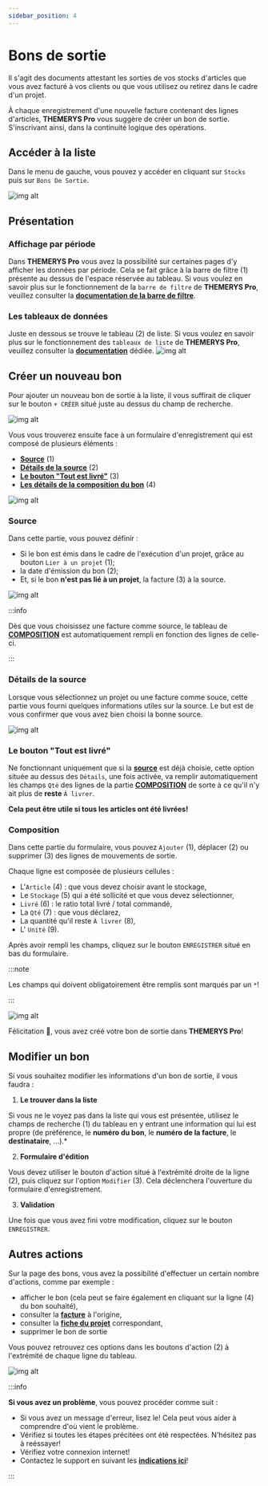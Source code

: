 ```yaml
---
sidebar_position: 4
---
```


# Bons de sortie
Il s'agit des documents attestant les sorties de vos stocks d'articles que vous avez facturé à vos clients ou que vous utilisez ou retirez dans le cadre d'un projet.

À chaque enregistrement d'une nouvelle facture contenant des lignes d'articles, **THEMERYS Pro** vous suggère de créer un bon de sortie. S'inscrivant ainsi, dans 
la continuité logique des opérations.

## Accéder à la liste
Dans le menu de gauche, vous pouvez y accéder en cliquant sur `Stocks` puis sur `Bons De Sortie`.

![img alt](/img/bons-sortie-goto.png)

## Présentation
### Affichage par période
Dans **THEMERYS Pro** vous avez la possibilité sur certaines pages d'y afficher les données par période. Cela se fait grâce à la barre de filtre (1) 
présente au dessus de l'espace réservée au tableau.
Si vous voulez en savoir plus sur le fonctionnement de la `barre de filtre` de **THEMERYS Pro**, veuillez consulter
la **[documentation de la barre de filtre](../outils/barre-de-filtre)**.

### Les tableaux de données
Juste en dessous se trouve le tableau (2) de liste.
Si vous voulez en savoir plus sur le fonctionnement des `tableaux de liste` de **THEMERYS Pro**, veuillez consulter
la **[documentation](../outils/tableaux)** dédiée.
![img alt](/img/bons-sortie-structure.png)

## Créer un nouveau bon
Pour ajouter un nouveau bon de sortie à la liste, il vous suffirait de cliquer sur le bouton `+ CRÉER` situé juste au dessus du champ de recherche.

![img alt](/img/bons-reception-creation.png)

Vous vous trouverez ensuite face à un formulaire d'enregistrement qui est composé de plusieurs éléments :
- **[Source](#source)** (1)
- **[Détails de la source](#détails-de-la-source)** (2)
- **[Le bouton "Tout est livré"](#le-bouton-tout-est-livré)** (3)
- **[Les détails de la composition du bon](#composition)** (4)

![img alt](/img/bons-sortie-creation-form.png)

### **Source**
Dans cette partie, vous pouvez définir :
- Si le bon est émis dans le cadre de l'exécution d'un projet, grâce au bouton `Lier à un projet` (1);
- la date d'émission du bon (2);
- Et, si le bon **n'est pas lié à un projet**, la facture (3) à la source.

![img alt](/img/bons-sortie-creation-form-source.png)

:::info

Dès que vous choisissez une facture comme source, le tableau de **[COMPOSITION](#composition)** est automatiquement rempli en fonction
des lignes de celle-ci.

:::

### **Détails de la source**
Lorsque vous sélectionnez un projet ou une facture comme souce, cette partie vous fourni quelques informations utiles sur la source.
Le but est de vous confirmer que vous avez bien choisi la bonne source.

![img alt](/img/bons-sortie-creation-form-details.png)

### **Le bouton "Tout est livré"**
Ne fonctionnant uniquement que si la **[source](#source)** est déjà choisie, cette option située au dessus des `Détails`, une fois activée, va remplir automatiquement les champs `Qté` 
des lignes de la partie **[COMPOSITION](#composition)** de sorte à ce qu'il n'y ait plus de **reste** `À livrer`.

**Cela peut être utile si tous les articles ont été livrées!**

### **Composition**
Dans cette partie du formulaire, vous pouvez `Ajouter` (1), déplacer (2) ou supprimer (3) des lignes de mouvements de sortie.

Chaque ligne est composée de plusieurs cellules :
- L'`Article` (4) : que vous devez choisir avant le stockage,
- Le `Stockage` (5) qui a été sollicité et que vous devez sélectionner,
- `Livré` (6) : le ratio total livré / total commandé,
- La `Qté` (7) : que vous déclarez,
- La quantité qu'il reste `À livrer` (8),
- L' `Unité` (9).

Après avoir rempli les champs, cliquez sur le bouton `ENREGISTRER` situé en bas du formulaire.

:::note

Les champs qui doivent obligatoirement être remplis sont marqués par un `*`!

:::

![img alt](/img/bons-sortie-creation-form-composition.png)

Félicitation 🎊, vous avez créé votre bon de sortie dans  **THEMERYS Pro**!

## Modifier un bon
Si vous souhaitez modifier les informations d'un bon de sortie, il vous faudra :
1. **Le trouver dans la liste** 

Si vous ne le voyez pas dans la liste qui vous est présentée, utilisez le champs de recherche (1) du tableau
en y entrant une information qui lui est propre (de préférence, le **numéro du bon**, le **numéro de la facture**, le **destinataire**, ...).*

2. **Formulaire d'édition** 

Vous devez utiliser le bouton d'action situé à l'extrémité droite de la ligne (2), puis cliquez sur l'option `Modifier` (3).
Cela déclenchera l'ouverture du formulaire d'enregistrement.

3. **Validation**

Une fois que vous avez fini votre modification, cliquez sur le bouton `ENREGISTRER`.

## Autres actions
Sur la page des bons, vous avez la possibilité d'effectuer un certain nombre d'actions, comme par exemple : 
- afficher le bon (cela peut se faire également en cliquant sur la ligne (4) du bon souhaité),
- consulter la **[facture](./factures)** à l'origine,
- consulter la **[fiche du projet](./fiche-projet)** correspondant,
- supprimer le bon de sortie

Vous pouvez retrouvez ces options dans les boutons d'action (2) à l'extrémité de chaque ligne du tableau.

![img alt](/img/bons-sortie-modifier.png)

:::info

**Si vous avez un problème**, vous pouvez procéder comme suit :
- Si vous avez un message d'erreur, lisez le! Cela peut vous aider à comprendre d'où vient le problème.
- Vérifiez si toutes les étapes précitées ont été respectées. N'hésitez pas à reéssayer!
- Vérifiez votre connexion internet!
- Contactez le support en suivant les **[indications ici](../outils/contact-support)**!

:::
